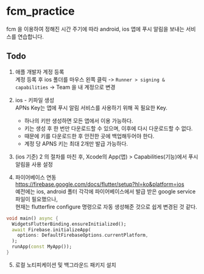# fcm_practice

fcm 을 이용하여 정해진 시간 주기에 따라 android, ios 앱에 푸시 알림을 보내는 서비스를 연습합니다.

## Todo

1. 애플 개발자 계정 등록  
   계정 등록 후 ios 폴더를 마우스 왼쪽 클릭 -> `Runner > signing & capabilities` -> Team 을 내 계정으로 변경
2. ios - 키파일 생성  
   APNs Key는 앱에 푸시 알림 서비스를 사용하기 위해 꼭 필요한 Key.

   - 하나의 키만 생성하면 모든 앱에서 이용 가능하다.
   - 키는 생성 후 한 번만 다운로드할 수 있으며, 이후에 다시 다운로드할 수 없다.
   - 때문에 키를 다운로드한 후 안전한 곳에 백업해두어야 한다.
   - 계정 당 APNS 키는 최대 2개만 발급 가능하다.

3. (ios 기준) 2 의 절차를 마친 후, Xcode의 App(앱) > Capabilities(기능)에서 푸시 알림을 사용 설정
4. 파이어베이스 연동  
   https://firebase.google.com/docs/flutter/setup?hl=ko&platform=ios  
   예전에는 ios, android 폴터 각각에 파이어베이스에서 발급 받은 google service 파일이 필요했으나,  
   현재는 flutterfire configure 명령으로 자동 생성해준 것으로 쉽게 변경된 것 같다.

```dart
void main() async {
  WidgetsFlutterBinding.ensureInitialized();
  await Firebase.initializeApp(
    options: DefaultFirebaseOptions.currentPlatform,
  );
  runApp(const MyApp());
}
```

5. 로컬 노티피케이션 및 백그라운드 패키지 설치
